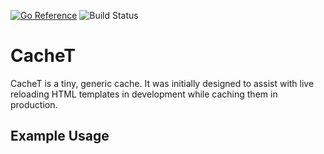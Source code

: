 [![Go Reference](https://pkg.go.dev/badge/github.com/jackc/cachet.svg)](https://pkg.go.dev/github.com/jackc/cachet)
![Build Status](https://github.com/jackc/cachet/actions/workflows/ci.yml/badge.svg)

# CacheT

CacheT is a tiny, generic cache. It was initially designed to assist with live reloading HTML templates in development
while caching them in production.

## Example Usage
